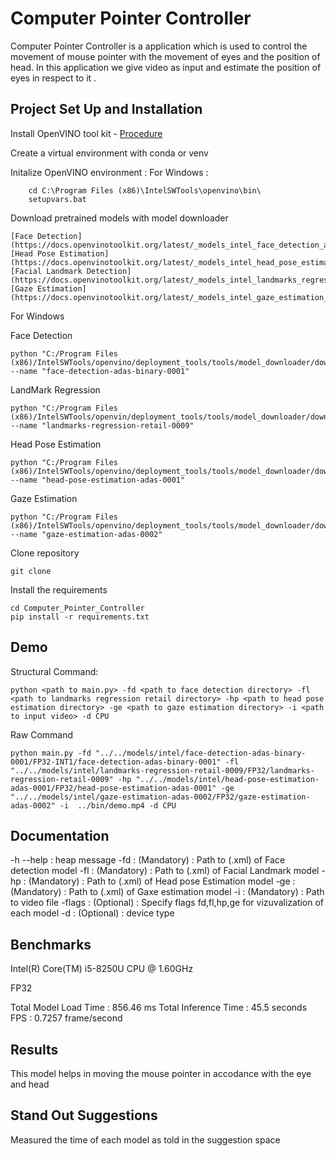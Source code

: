 # Computer Pointer Controller

Computer Pointer Controller is a application which is used to control the movement of mouse pointer with the movement of eyes
and the position of head. In this application we give video as input and estimate the position of eyes in respect to it .


## Project Set Up and Installation

Install OpenVINO tool kit  - [Procedure](https://docs.openvinotoolkit.org/latest/)

Create a virtual environment with conda or venv


Initalize OpenVINO environment :
    For Windows :
    
        cd C:\Program Files (x86)\IntelSWTools\openvino\bin\
        setupvars.bat
        
Download pretrained models with model downloader
    
    [Face Detection](https://docs.openvinotoolkit.org/latest/_models_intel_face_detection_adas_binary_0001_description_face_detection_adas_binary_0001.html)
    [Head Pose Estimation](https://docs.openvinotoolkit.org/latest/_models_intel_head_pose_estimation_adas_0001_description_head_pose_estimation_adas_0001.html)
    [Facial Landmark Detection](https://docs.openvinotoolkit.org/latest/_models_intel_landmarks_regression_retail_0009_description_landmarks_regression_retail_0009.html)
    [Gaze Estimation](https://docs.openvinotoolkit.org/latest/_models_intel_gaze_estimation_adas_0002_description_gaze_estimation_adas_0002.html)
   
For Windows 
 
Face Detection 
    
    python "C:/Program Files (x86)/IntelSWTools/openvino/deployment_tools/tools/model_downloader/downloader.py" --name "face-detection-adas-binary-0001"
  
LandMark Regression 
    
    python "C:/Program Files (x86)/IntelSWTools/openvin/deployment_tools/tools/model_downloader/downloader.py" --name "landmarks-regression-retail-0009"

Head Pose Estimation 
    
    python "C:/Program Files (x86)/IntelSWTools/openvino/deployment_tools/tools/model_downloader/downloader.py" --name "head-pose-estimation-adas-0001"

Gaze Estimation 
    
    python "C:/Program Files (x86)/IntelSWTools/openvino/deployment_tools/tools/model_downloader/downloader.py" --name "gaze-estimation-adas-0002"

Clone repository 
    
    git clone 
    
Install the requirements 
    
    cd Computer_Pointer_Controller
    pip install -r requirements.txt
    
## Demo

Structural Command: 

    python <path to main.py> -fd <path to face detection directory> -fl <path to landmarks regression retail directory> -hp <path to head pose estimation directory> -ge <path to gaze estimation directory> -i <path to input video> -d CPU

Raw Command 

    python main.py -fd "../../models/intel/face-detection-adas-binary-0001/FP32-INT1/face-detection-adas-binary-0001" -fl "../../models/intel/landmarks-regression-retail-0009/FP32/landmarks-regression-retail-0009" -hp "../../models/intel/head-pose-estimation-adas-0001/FP32/head-pose-estimation-adas-0001" -ge "../../models/intel/gaze-estimation-adas-0002/FP32/gaze-estimation-adas-0002" -i  ../bin/demo.mp4 -d CPU


## Documentation

-h --help : heap message 
-fd : (Mandatory) : Path to (.xml) of Face detection model 
-fl : (Mandatory) : Path to (.xml) of Facial Landmark model 
-hp : (Mandatory) : Path to (.xml) of Head pose Estimation model 
-ge : (Mandatory) : Path to (.xml) of Gaxe estimation model
-i  : (Mandatory) : Path to video file 
-flags : (Optional) : Specify flags fd,fl,hp,ge for vizuvalization of each model 
-d : (Optional) : device type

## Benchmarks

Intel(R) Core(TM) i5-8250U CPU @ 1.60GHz

FP32 

Total Model Load Time : 856.46 ms
Total Inference Time : 45.5 seconds
FPS : 0.7257 frame/second



## Results

This model helps in moving the mouse pointer in accodance with the eye and head

## Stand Out Suggestions

Measured the time of each model as told in the suggestion space 

